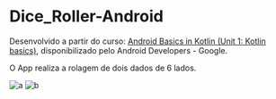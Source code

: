 # Dice_Roller-Android
Desenvolvido a partir do curso: [Android Basics in Kotlin (Unit 1: Kotlin basics)](https://developer.android.com/courses/android-basics-kotlin/unit-1), disponibilizado pelo Android Developers - Google.

O App realiza a rolagem de dois dados de 6 lados.

![a](https://github.com/DiogoMontalvao/Dice_Roller-Android/assets/109600744/5fcb809f-a524-43d6-b3c6-600cdf83e8af)                  ![b](https://github.com/DiogoMontalvao/Dice_Roller-Android/assets/109600744/573564ee-4b25-4895-a814-5262a82de37f)

